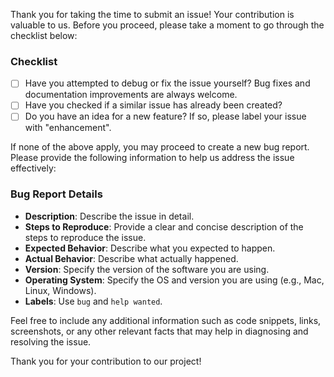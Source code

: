 <!--
SPDX-FileCopyrightText: Copyright Boozt Fashion, AB
SPDX-License-Identifier: MIT
-->

<!-- You may remove the content below, but keep only the related stuff. -->

<!-- Appreciation and Introduction -->
Thank you for taking the time to submit an issue! Your contribution is valuable to us. Before you proceed, please take a moment to go through the checklist below:

### Checklist

- [ ] Have you attempted to debug or fix the issue yourself? Bug fixes and documentation improvements are always welcome.
- [ ] Have you checked if a similar issue has already been created?
- [ ] Do you have an idea for a new feature? If so, please label your issue with "enhancement".

<!-- Bug Report -->
If none of the above apply, you may proceed to create a new bug report. Please provide the following information to help us address the issue effectively:

### Bug Report Details

- **Description**: Describe the issue in detail.
- **Steps to Reproduce**: Provide a clear and concise description of the steps to reproduce the issue.
- **Expected Behavior**: Describe what you expected to happen.
- **Actual Behavior**: Describe what actually happened.
- **Version**: Specify the version of the software you are using.
- **Operating System**: Specify the OS and version you are using (e.g., Mac, Linux, Windows).
- **Labels**: Use `bug` and `help wanted`.

<!-- Additional Information (if applicable) -->
Feel free to include any additional information such as code snippets, links, screenshots, or any other relevant facts that may help in diagnosing and resolving the issue.

Thank you for your contribution to our project!
